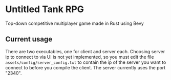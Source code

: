 # Untitled Tank RPG
Top-down competitive multiplayer game made in Rust using Bevy

## Current usage
There are two executables, one for client and server each. Choosing server ip to connect to via UI is not yet implemented, so you must edit the file `assets/config/server_config.txt` to contain the ip of the server you want to connect to before you compile the client. The server currently uses the port "2340".
